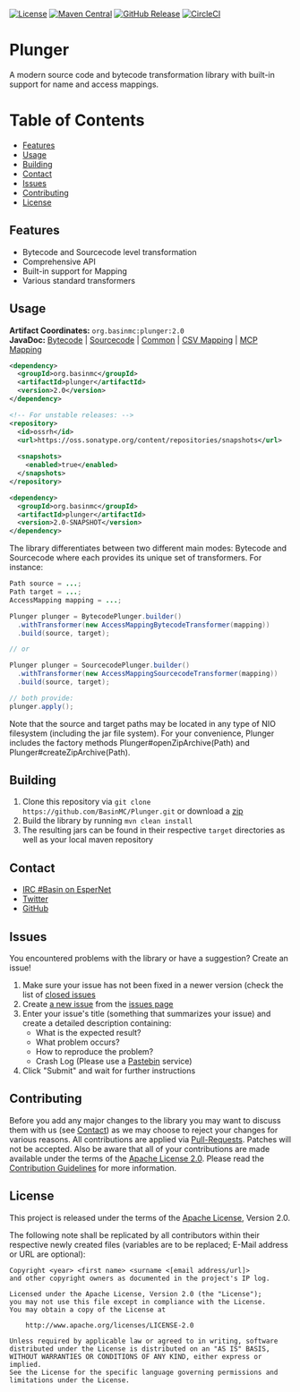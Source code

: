 [![License](https://img.shields.io/github/license/BasinMC/Plunger.svg?style=flat-square)](https://www.apache.org/licenses/LICENSE-2.0.txt)
[![Maven Central](https://img.shields.io/maven-central/v/org.basinmc.plunger/common.svg?style=flat-square)](https://search.maven.org/#search%7Cga%7C1%7Cg%3A%20org.basinmc.plunger)
[![GitHub Release](https://img.shields.io/github/release/BasinMC/Plunger.svg?style=flat-square)](https://github.com/BasinMC/Plunger/releases)
[![CircleCI](https://img.shields.io/circleci/project/github/BasinMC/Plunger.svg?style=flat-square)](https://circleci.com/gh/BasinMC/Plunger)

Plunger
=======

A modern source code and bytecode transformation library with built-in support for name and access
mappings.

# Table of Contents

* [Features](#features)
* [Usage](#usage)
* [Building](#building)
* [Contact](#contact)
* [Issues](#issues)
* [Contributing](#contributing)
* [License](#license)

Features
--------

* Bytecode and Sourcecode level transformation
* Comprehensive API
* Built-in support for Mapping
* Various standard transformers

Usage
-----

**Artifact Coordinates:** `org.basinmc:plunger:2.0`<br />
**JavaDoc:** [Bytecode](https://www.javadoc.io/doc/org.basinmc.plunger/bytecode/2.0) | [Sourcecode](https://www.javadoc.io/doc/org.basinmc.plunger/sourcecode/2.0) | [Common](https://www.javadoc.io/doc/org.basinmc.plunger/common/2.0) | [CSV Mapping](https://www.javadoc.io/doc/org.basinmc.plunger/mapping-csv/2.0) | [MCP Mapping](https://www.javadoc.io/doc/org.basinmc.plunger/mapping-mcp/2.0)

```xml
<dependency>
  <groupId>org.basinmc</groupId>
  <artifactId>plunger</artifactId>
  <version>2.0</version>
</dependency>

<!-- For unstable releases: -->
<repository>
  <id>ossrh</id>
  <url>https://oss.sonatype.org/content/repositories/snapshots</url>
  
  <snapshots>
    <enabled>true</enabled>
  </snapshots>
</repository>

<dependency>
  <groupId>org.basinmc</groupId>
  <artifactId>plunger</artifactId>
  <version>2.0-SNAPSHOT</version>
</dependency>
```

The library differentiates between two different main modes: Bytecode and Sourcecode where each
provides its unique set of transformers. For instance:

```java
Path source = ...;
Path target = ...;
AccessMapping mapping = ...;

Plunger plunger = BytecodePlunger.builder()
  .withTransformer(new AccessMappingBytecodeTransformer(mapping))
  .build(source, target);

// or

Plunger plunger = SourcecodePlunger.builder()
  .withTransformer(new AccessMappingSourcecodeTransformer(mapping))
  .build(source, target);

// both provide:
plunger.apply();
```

Note that the source and target paths may be located in any type of NIO filesystem (including the
jar file system). For your convenience, Plunger includes the factory methods
Plunger#openZipArchive(Path) and Plunger#createZipArchive(Path).

Building
--------

1. Clone this repository via ```git clone https://github.com/BasinMC/Plunger.git``` or download a [zip](https://github.com/BasinMC/Plunger/archive/master.zip)
2. Build the library by running ```mvn clean install```
3. The resulting jars can be found in their respective ```target``` directories as well as your local maven repository

Contact
-------

* [IRC #Basin on EsperNet](http://webchat.esper.net/?channels=Basin)
* [Twitter](https://twitter.com/BasinMC)
* [GitHub](https://github.com/BasinMC/Plunger)

Issues
------

You encountered problems with the library or have a suggestion? Create an issue!

1. Make sure your issue has not been fixed in a newer version (check the list of [closed issues](https://github.com/BasinMC/Plunger/issues?q=is%3Aissue+is%3Aclosed)
1. Create [a new issue](https://github.com/BasinMC/Plunger/issues/new) from the [issues page](https://github.com/BasinMC/Plunger/issues)
1. Enter your issue's title (something that summarizes your issue) and create a detailed description containing:
   - What is the expected result?
   - What problem occurs?
   - How to reproduce the problem?
   - Crash Log (Please use a [Pastebin](https://gist.github.com) service)
1. Click "Submit" and wait for further instructions

Contributing
------------

Before you add any major changes to the library you may want to discuss them with us (see
[Contact](#contact)) as we may choose to reject your changes for various reasons. All contributions
are applied via [Pull-Requests](https://help.github.com/articles/creating-a-pull-request). Patches
will not be accepted. Also be aware that all of your contributions are made available under the
terms of the [Apache License 2.0](https://www.apache.org/licenses/LICENSE-2.0.txt). Please read
the [Contribution Guidelines](CONTRIBUTING.md) for more information.

License
-------

This project is released under the terms of the
[Apache License](https://www.apache.org/licenses/LICENSE-2.0.txt), Version 2.0.

The following note shall be replicated by all contributors within their respective newly created
files (variables are to be replaced; E-Mail address or URL are optional):

```
Copyright <year> <first name> <surname <[email address/url]>
and other copyright owners as documented in the project's IP log.

Licensed under the Apache License, Version 2.0 (the "License");
you may not use this file except in compliance with the License.
You may obtain a copy of the License at

    http://www.apache.org/licenses/LICENSE-2.0

Unless required by applicable law or agreed to in writing, software
distributed under the License is distributed on an "AS IS" BASIS,
WITHOUT WARRANTIES OR CONDITIONS OF ANY KIND, either express or implied.
See the License for the specific language governing permissions and
limitations under the License.
```

